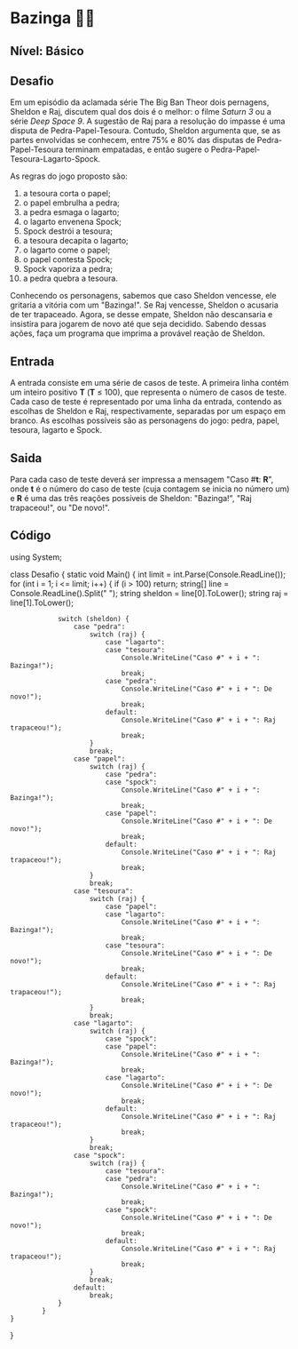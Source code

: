 # Bazinga :woman_technologist:

## **Nível: Básico**

## Desafio

Em um episódio da aclamada série The Big Ban Theor dois pernagens, Sheldon e Raj, discutem qual dos dois é o melhor: o filme *Saturn 3* ou a série *Deep Space 9*. A sugestão de Raj para a resolução do impasse é uma disputa de Pedra-Papel-Tesoura. Contudo, Sheldon argumenta que, se as partes envolvidas se conhecem, entre 75% e 80% das disputas de Pedra-Papel-Tesoura terminam empatadas, e então sugere o Pedra-Papel-Tesoura-Lagarto-Spock.

As regras do jogo proposto são:

1. a tesoura corta o papel;
2. o papel embrulha a pedra;
3. a pedra esmaga o lagarto;
4. o lagarto envenena Spock;
5. Spock destrói a tesoura;
6. a tesoura decapita o lagarto;
7. o lagarto come o papel;
8. o papel contesta Spock;
9. Spock vaporiza a pedra;
10. a pedra quebra a tesoura.

Conhecendo os personagens, sabemos que caso Sheldon vencesse, ele gritaria a vitória com um "Bazinga!". Se Raj vencesse, Sheldon o acusaria de ter trapaceado. Agora, se desse empate, Sheldon não descansaria e insistira para jogarem de novo até que seja decidido. Sabendo dessas ações, faça um programa que imprima a provável reação de Sheldon.

## Entrada

A entrada consiste em uma série de casos de teste. A primeira linha contém um inteiro positivo **T** (**T** ≤ 100), que representa o número de casos de teste. Cada caso de teste é representado por uma linha da entrada, contendo as escolhas de Sheldon e Raj, respectivamente, separadas por um espaço em branco. As escolhas possíveis são as personagens do jogo: pedra, papel, tesoura, lagarto e Spock.

## Saida

Para cada caso de teste deverá ser impressa a mensagem "Caso #**t**: **R**", onde **t** é o número do caso de teste (cuja contagem se inicia no número um) e **R** é uma das três reações possíveis de Sheldon: "Bazinga!", "Raj trapaceou!", ou "De novo!".

## Código

using System;

class Desafio {
    static void Main() {
        int limit = int.Parse(Console.ReadLine());
            for (int i = 1; i <= limit; i++) {
                if (i > 100) return;
                string[] line = Console.ReadLine().Split(" ");
                string sheldon = line[0].ToLower();
                string raj = line[1].ToLower();

                switch (sheldon) {
                    case "pedra":
                        switch (raj) {
                            case "lagarto":
                            case "tesoura":
                                Console.WriteLine("Caso #" + i + ": Bazinga!");
                                break;
                            case "pedra":
                                Console.WriteLine("Caso #" + i + ": De novo!");
                                break;
                            default:
                                Console.WriteLine("Caso #" + i + ": Raj trapaceou!");
                                break;
                        }
                        break;
                    case "papel":
                        switch (raj) {
                            case "pedra":
                            case "spock":
                                Console.WriteLine("Caso #" + i + ": Bazinga!");
                                break;
                            case "papel":
                                Console.WriteLine("Caso #" + i + ": De novo!");
                                break;
                            default:
                                Console.WriteLine("Caso #" + i + ": Raj trapaceou!");
                                break;
                        }
                        break;
                    case "tesoura":
                        switch (raj) {
                            case "papel":
                            case "lagarto":
                                Console.WriteLine("Caso #" + i + ": Bazinga!");
                                break;
                            case "tesoura":
                                Console.WriteLine("Caso #" + i + ": De novo!");
                                break;
                            default:
                                Console.WriteLine("Caso #" + i + ": Raj trapaceou!");
                                break;
                        }
                        break;
                    case "lagarto":
                        switch (raj) {
                            case "spock":
                            case "papel":
                                Console.WriteLine("Caso #" + i + ": Bazinga!");
                                break;
                            case "lagarto":
                                Console.WriteLine("Caso #" + i + ": De novo!");
                                break;
                            default:
                                Console.WriteLine("Caso #" + i + ": Raj trapaceou!");
                                break;
                        }
                        break;
                    case "spock":
                        switch (raj) {
                            case "tesoura":
                            case "pedra":
                                Console.WriteLine("Caso #" + i + ": Bazinga!");
                                break;
                            case "spock":
                                Console.WriteLine("Caso #" + i + ": De novo!");
                                break;
                            default:
                                Console.WriteLine("Caso #" + i + ": Raj trapaceou!");
                                break;
                        }
                        break;
                    default:
                        break;
                }
            }
    }
}